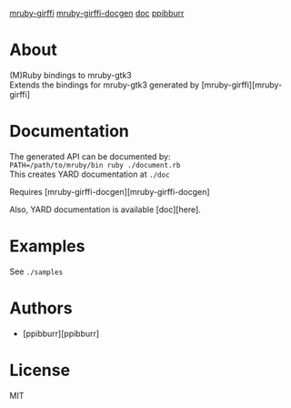 [mruby-girffi](http://github.com/ppibburr/mruby-girffi)
[mruby-girffi-docgen](http://github.com/ppibburr/mruby-girffi-docgen)
[doc](http://ppibburr.github.com/mruby-gtk3)
[ppibburr](http://github.com/ppibburr)

About
===
(M)Ruby bindings to mruby-gtk3  
Extends the bindings for mruby-gtk3 generated by [mruby-girffi][mruby-girffi] 

Documentation
===
The generated API can be documented by:  
`PATH=/path/to/mruby/bin ruby ./document.rb`  
This creates YARD documentation at `./doc`  
  
Requires [mruby-girffi-docgen][mruby-girffi-docgen]  

Also, YARD documentation is available [doc][here].

Examples
===
See `./samples`

Authors
===
* [ppibburr][ppibburr]

License
===
MIT
